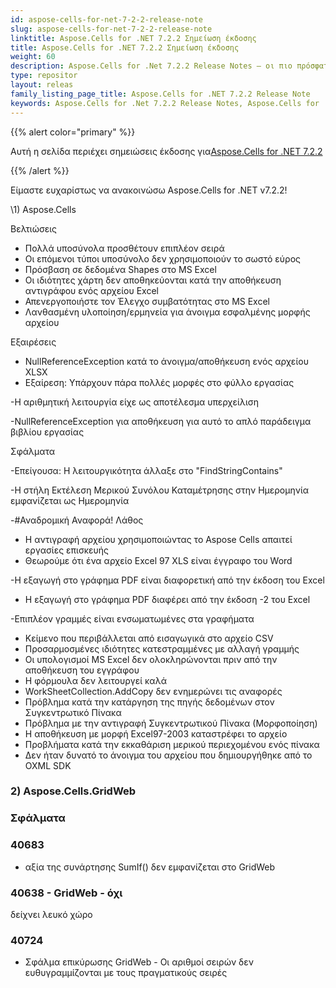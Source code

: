 ```yaml
---
id: aspose-cells-for-net-7-2-2-release-note
slug: aspose-cells-for-net-7-2-2-release-note
linktitle: Aspose.Cells for .NET 7.2.2 Σημείωση έκδοσης
title: Aspose.Cells for .NET 7.2.2 Σημείωση έκδοσης
weight: 60
description: Aspose.Cells for .Net 7.2.2 Release Notes – οι πιο πρόσφατες βελτιώσεις, νέες δυνατότητες και επιδιορθώσεις
type: repositor
layout: releas
family_listing_page_title: Aspose.Cells for .NET 7.2.2 Release Note
keywords: Aspose.Cells for .Net 7.2.2 Release Notes, Aspose.Cells for .Net 7.2.2 updates and fixe
---
```

{{% alert color="primary" %}} 

 Αυτή η σελίδα περιέχει σημειώσεις έκδοσης για[Aspose.Cells for .NET 7.2.2](https://releases.aspose.com/cells/net/new-releases/aspose.cells-for-.net-7.2.2/)

{{% /alert %}} 

Είμαστε
ευχαρίστως να ανακοινώσω Aspose.Cells for .NET v7.2.2!

\1) Aspose.Cells 

 Βελτιώσεις

- Πολλά υποσύνολα προσθέτουν επιπλέον σειρά
- Οι επόμενοι τύποι υποσύνολο δεν χρησιμοποιούν το σωστό εύρος
- Πρόσβαση σε δεδομένα Shapes στο MS Excel
- Οι ιδιότητες χάρτη δεν αποθηκεύονται κατά την αποθήκευση αντιγράφου ενός αρχείου Excel
- Απενεργοποιήστε τον Έλεγχο συμβατότητας στο MS Excel
- Λανθασμένη υλοποίηση/ερμηνεία για άνοιγμα εσφαλμένης μορφής αρχείου

 Εξαιρέσεις

- NullReferenceException κατά το άνοιγμα/αποθήκευση ενός αρχείου XLSX
- Εξαίρεση: Υπάρχουν πάρα πολλές μορφές στο φύλλο εργασίας

 -Η αριθμητική λειτουργία είχε ως αποτέλεσμα υπερχείλιση

 -NullReferenceException για αποθήκευση για αυτό το απλό παράδειγμα βιβλίου εργασίας

Σφάλματα

 -Επείγουσα: Η λειτουργικότητα άλλαξε στο "FindStringContains"

 -Η στήλη Εκτέλεση Μερικού Συνόλου Καταμέτρησης στην Ημερομηνία εμφανίζεται ως Ημερομηνία

 -#Αναδρομική Αναφορά! Λάθος

- Η αντιγραφή αρχείου χρησιμοποιώντας το Aspose Cells απαιτεί εργασίες επισκευής
- Θεωρούμε ότι ένα αρχείο Excel 97 XLS είναι έγγραφο του Word

 -Η εξαγωγή στο γράφημα PDF είναι διαφορετική από την έκδοση του Excel

- Η εξαγωγή στο γράφημα PDF διαφέρει από την έκδοση -2 του Excel

 -Επιπλέον γραμμές είναι ενσωματωμένες στα γραφήματα

- Κείμενο που περιβάλλεται από εισαγωγικά στο αρχείο CSV
- Προσαρμοσμένες ιδιότητες κατεστραμμένες με αλλαγή γραμμής
- Οι υπολογισμοί MS Excel δεν ολοκληρώνονται πριν από την αποθήκευση του εγγράφου
- Η φόρμουλα δεν λειτουργεί καλά
- WorkSheetCollection.AddCopy δεν ενημερώνει τις αναφορές
- Πρόβλημα κατά την κατάργηση της πηγής δεδομένων στον Συγκεντρωτικό Πίνακα
- Πρόβλημα με την αντιγραφή Συγκεντρωτικού Πίνακα (Μορφοποίηση)
- Η αποθήκευση με μορφή Excel97-2003 καταστρέφει το αρχείο
- Προβλήματα κατά την εκκαθάριση μερικού περιεχομένου ενός πίνακα
- Δεν ήταν δυνατό το άνοιγμα του αρχείου που δημιουργήθηκε από το OXML SDK


###  **2) Aspose.Cells.GridWeb**
###  **Σφάλματα**
###  **40683**
- αξία
 της συνάρτησης SumIf() δεν εμφανίζεται στο GridWeb
###  **40638 - GridWeb - όχι**
 δείχνει λευκό χώρο
###  **40724**
- Σφάλμα επικύρωσης GridWeb - Οι αριθμοί σειρών δεν ευθυγραμμίζονται με τους πραγματικούς
 σειρές
